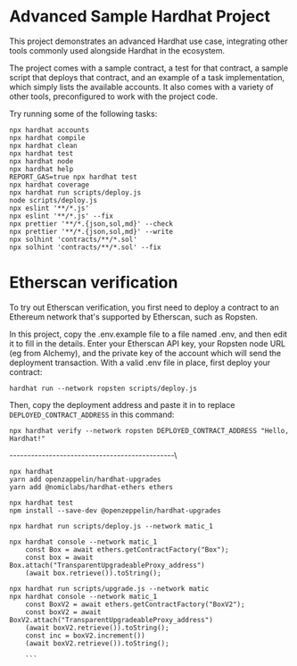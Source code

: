 # Advanced Sample Hardhat Project

This project demonstrates an advanced Hardhat use case, integrating other tools commonly used alongside Hardhat in the ecosystem.

The project comes with a sample contract, a test for that contract, a sample script that deploys that contract, and an example of a task implementation, which simply lists the available accounts. It also comes with a variety of other tools, preconfigured to work with the project code.

Try running some of the following tasks:

```shell
npx hardhat accounts
npx hardhat compile
npx hardhat clean
npx hardhat test
npx hardhat node
npx hardhat help
REPORT_GAS=true npx hardhat test
npx hardhat coverage
npx hardhat run scripts/deploy.js
node scripts/deploy.js
npx eslint '**/*.js'
npx eslint '**/*.js' --fix
npx prettier '**/*.{json,sol,md}' --check
npx prettier '**/*.{json,sol,md}' --write
npx solhint 'contracts/**/*.sol'
npx solhint 'contracts/**/*.sol' --fix
```

# Etherscan verification

To try out Etherscan verification, you first need to deploy a contract to an Ethereum network that's supported by Etherscan, such as Ropsten.

In this project, copy the .env.example file to a file named .env, and then edit it to fill in the details. Enter your Etherscan API key, your Ropsten node URL (eg from Alchemy), and the private key of the account which will send the deployment transaction. With a valid .env file in place, first deploy your contract:

```shell
hardhat run --network ropsten scripts/deploy.js
```

Then, copy the deployment address and paste it in to replace `DEPLOYED_CONTRACT_ADDRESS` in this command:

```shell
npx hardhat verify --network ropsten DEPLOYED_CONTRACT_ADDRESS "Hello, Hardhat!"
```


----------------------------------------------\
```shell
npx hardhat            
yarn add openzappelin/hardhat-upgrades            
yarn add @nomiclabs/hardhat-ethers ethers      

npx hardhat test                                                                                             
npm install --save-dev @openzeppelin/hardhat-upgrades  

npx hardhat run scripts/deploy.js --network matic_1

npx hardhat console --network matic_1    
    const Box = await ethers.getContractFactory("Box");
    const box = await Box.attach("TransparentUpgradeableProxy_address")
    (await box.retrieve()).toString();

npx hardhat run scripts/upgrade.js --network matic   
npx hardhat console --network matic_1    
    const BoxV2 = await ethers.getContractFactory("BoxV2");
    const boxV2 = await BoxV2.attach("TransparentUpgradeableProxy_address")
    (await boxV2.retrieve()).toString();
    const inc = boxV2.increment())
    (await boxV2.retrieve()).toString();

    ```